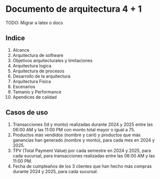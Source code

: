 # Documento de arquitectura 4 + 1

TODO: Migrar a latex o docs

## Indice 

1. Alcance 
2. Arquitectura de software 
3. Objetivos arquitecturales y limitaciones 
4. Arquitectura logica 
5. Arquitectura de procesos
6. Desarrollo de la arquitectura 
7. Arquitectura Fisica 
8. Escenarios 
9. Tamanio y Performance
10. Apendices de calidad

## Casos de uso 

1. Transacciones (Id y monto) realizadas durante 2024 y 2025 entre las 06:00 AM y las 11:00 PM con monto total mayor o igual a 75.
2. Productos más vendidos (nombre y cant) y productos que más ganancias han generado (nombre y monto), para cada mes en 2024 y 2025.
3. TPV (Total Payment Value) por cada semestre en 2024 y 2025, para cada sucursal, para transacciones realizadas entre las 06:00 AM y las 11:00 PM.
4. Fecha de cumpleaños de los 3 clientes que han hecho más compras durante 2024 y 2025, para cada sucursal.